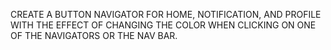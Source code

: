 CREATE A BUTTON NAVIGATOR FOR HOME, NOTIFICATION, AND PROFILE WITH THE EFFECT OF CHANGING THE COLOR WHEN CLICKING ON ONE OF THE NAVIGATORS OR THE NAV BAR.
